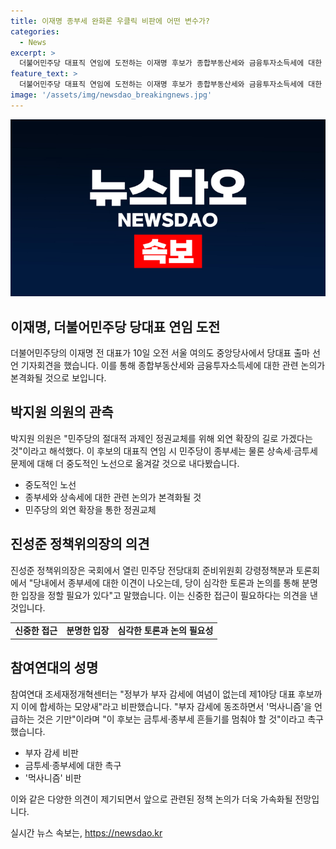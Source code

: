 ```yaml
---
title: 이재명 종부세 완화론 우클릭 비판에 어떤 변수가?
categories:
  - News
excerpt: >
  더불어민주당 대표직 연임에 도전하는 이재명 후보가 종합부동산세와 금융투자소득세에 대한 검토를 언급하며 논의를 가속화할 전망이 나왔다. 특히, 박지원 의원은 이 후보의 중도적인 정책으로의 전환이 예상됨을 언급하며 반론도 제기했다. 진성준 정책위의장은 당내에서 종부세에 대한 이견이 있을 때 심각한 토론과 논의가 필요하다고 말하며 반대 의견을 표명했다. 반면, 참여연대는 부자 감세에 동조하는 이 후보를 비판하며 정부와 함께 부자 감세를 멈춰야 한다고 촉구했다.
feature_text: >
  더불어민주당 대표직 연임에 도전하는 이재명 후보가 종합부동산세와 금융투자소득세에 대한 검토를 언급하며 논의를 가속화할 전망이 나왔다. 특히, 박지원 의원은 이 후보의 중도적인 정책으로의 전환이 예상됨을 언급하며 반론도 제기했다. 진성준 정책위의장은 당내에서 종부세에 대한 이견이 있을 때 심각한 토론과 논의가 필요하다고 말하며 반대 의견을 표명했다. 반면, 참여연대는 부자 감세에 동조하는 이 후보를 비판하며 정부와 함께 부자 감세를 멈춰야 한다고 촉구했다.
image: '/assets/img/newsdao_breakingnews.jpg'
---
```


<p><img src="/assets/img/newsdao_breakingnews.jpg" alt="cryptoinkorea 속보" /></p>

<h2>이재명, 더불어민주당 당대표 연임 도전</h2>

<p data-ke-size="size16">더불어민주당의 이재명 전 대표가 10일 오전 서울 여의도 중앙당사에서 당대표 출마 선언 기자회견을 했습니다. 이를 통해 종합부동산세와 금융투자소득세에 대한 관련 논의가 본격화될 것으로 보입니다.</p>

<h2 data-ke-size="size26">박지원 의원의 관측</h2>

<p data-ke-size="size16">박지원 의원은 "민주당의 절대적 과제인 정권교체를 위해 외연 확장의 길로 가겠다는 것"이라고 해석했다. 이 후보의 대표직 연임 시 민주당이 종부세는 물론 상속세·금투세 문제에 대해 더 중도적인 노선으로 옮겨갈 것으로 내다봤습니다.</p>

<ul>
    <li>중도적인 노선</li>
    <li>종부세와 상속세에 대한 관련 논의가 본격화될 것</li>
    <li>민주당의 외연 확장을 통한 정권교체</li>
</ul>

<h2 data-ke-size="size26">진성준 정책위의장의 의견</h2>

<p data-ke-size="size16">진성준 정책위의장은 국회에서 열린 민주당 전당대회 준비위원회 강령정책분과 토론회에서 "당내에서 종부세에 대한 이견이 나오는데, 당이 심각한 토론과 논의를 통해 분명한 입장을 정할 필요가 있다"고 말했습니다. 이는 신중한 접근이 필요하다는 의견을 낸 것입니다.</p>

<table>
    <tr>
        <td style="text-align: center; height: 17px;"><b>신중한 접근</b></td>
        <td style="text-align: center; height: 17px;"><b>분명한 입장</b></td>
        <td style="text-align: center; height: 17px;"><b>심각한 토론과 논의 필요성</b></td>
    </tr>
</table>

<h2 data-ke-size="size26">참여연대의 성명</h2>

<p data-ke-size="size16">참여연대 조세재정개혁센터는 "정부가 부자 감세에 여념이 없는데 제1야당 대표 후보까지 이에 합세하는 모양새"라고 비판했습니다. "부자 감세에 동조하면서 '먹사니즘'을 언급하는 것은 기만"이라며 "이 후보는 금투세·종부세 흔들기를 멈춰야 할 것"이라고 촉구했습니다.</p>

<ul>
    <li>부자 감세 비판</li>
    <li>금투세·종부세에 대한 촉구</li>
    <li>'먹사니즘' 비판</li>
</ul>

<p data-ke-size="size16">이와 같은 다양한 의견이 제기되면서 앞으로 관련된 정책 논의가 더욱 가속화될 전망입니다.</p>
실시간 뉴스 속보는, <a href="https://newsdao.kr" rel="dofollow">https://newsdao.kr</a>


